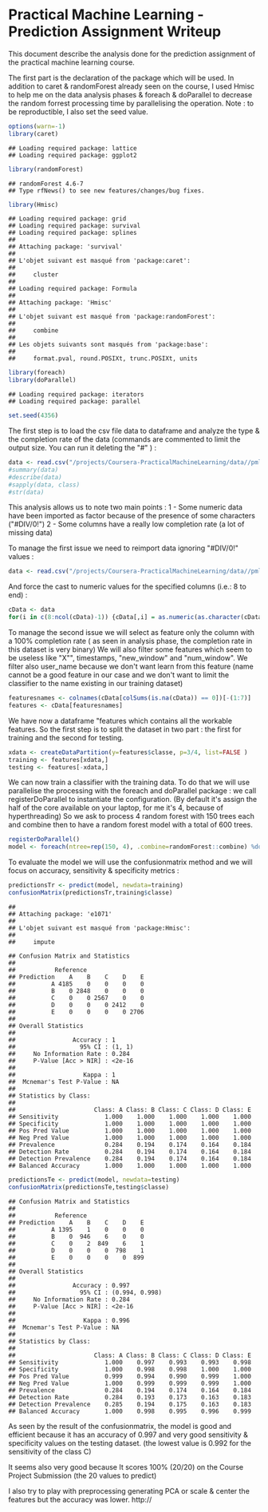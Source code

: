 Practical Machine Learning - Prediction Assignment Writeup
========================================================

This document describe the analysis done for the prediction assignment of the practical machine learning course.

The first part is the declaration of the package which will be used. In addition to caret & randomForest already seen on the course, I used Hmisc to help me on the data analysis phases & foreach & doParallel to decrease the random forrest processing time by parallelising the operation.
Note : to be reproductible, I also set the seed value.


```r
options(warn=-1)
library(caret)
```

```
## Loading required package: lattice
## Loading required package: ggplot2
```

```r
library(randomForest)
```

```
## randomForest 4.6-7
## Type rfNews() to see new features/changes/bug fixes.
```

```r
library(Hmisc)
```

```
## Loading required package: grid
## Loading required package: survival
## Loading required package: splines
## 
## Attaching package: 'survival'
## 
## L'objet suivant est masqué from 'package:caret':
## 
##     cluster
## 
## Loading required package: Formula
## 
## Attaching package: 'Hmisc'
## 
## L'objet suivant est masqué from 'package:randomForest':
## 
##     combine
## 
## Les objets suivants sont masqués from 'package:base':
## 
##     format.pval, round.POSIXt, trunc.POSIXt, units
```

```r
library(foreach)
library(doParallel)
```

```
## Loading required package: iterators
## Loading required package: parallel
```

```r
set.seed(4356)
```

The first step is to load the csv file data to dataframe and analyze the type & the completion rate of the data (commands are commented to limit the output size. You can run it deleting the "#" ) :


```r
data <- read.csv("/projects/Coursera-PracticalMachineLearning/data//pml-training.csv")
#summary(data)
#describe(data)
#sapply(data, class)
#str(data)
```

This analysis allows us to note two main points :
 1 - Some numeric data have been imported as factor because of the presence of some characters ("#DIV/0!")
 2 - Some columns have a really low completion rate (a lot of missing data)
 
To manage the first issue we need to reimport data ignoring "#DIV/0!" values :


```r
data <- read.csv("/projects/Coursera-PracticalMachineLearning/data//pml-training.csv", na.strings=c("#DIV/0!") )
```

And force the cast to numeric values for the specified columns (i.e.: 8 to end) :


```r
cData <- data
for(i in c(8:ncol(cData)-1)) {cData[,i] = as.numeric(as.character(cData[,i]))}
```

To manage the second issue we will select as feature only the column with a 100% completion rate ( as seen in analysis phase, the completion rate in this dataset is very binary) We will also filter some features which seem to be useless like "X"", timestamps, "new_window" and "num_window". We filter also user_name because we don't want learn from this feature (name cannot be a good feature in our case and we don't want to limit the classifier to the name existing in our training dataset)


```r
featuresnames <- colnames(cData[colSums(is.na(cData)) == 0])[-(1:7)]
features <- cData[featuresnames]
```


We have now a dataframe "features which contains all the workable features. So the first step is to split the dataset in two part : the first for training and the second for testing.


```r
xdata <- createDataPartition(y=features$classe, p=3/4, list=FALSE )
training <- features[xdata,]
testing <- features[-xdata,]
```


We can now train a classifier with the training data. To do that we will use parallelise the processing with the foreach and doParallel package : we call registerDoParallel to instantiate the configuration. (By default it's assign the half of the core available on your laptop, for me it's 4, because of hyperthreading) So we ask to process 4 random forest with 150 trees each and combine then to have a random forest model with a total of 600 trees.

```r
registerDoParallel()
model <- foreach(ntree=rep(150, 4), .combine=randomForest::combine) %dopar% randomForest(training[-ncol(training)], training$classe, ntree=ntree)
```

To evaluate the model we will use the confusionmatrix method and we will focus on accuracy, sensitivity & specificity metrics :

```r
predictionsTr <- predict(model, newdata=training)
confusionMatrix(predictionsTr,training$classe)
```

```
## 
## Attaching package: 'e1071'
## 
## L'objet suivant est masqué from 'package:Hmisc':
## 
##     impute
```

```
## Confusion Matrix and Statistics
## 
##           Reference
## Prediction    A    B    C    D    E
##          A 4185    0    0    0    0
##          B    0 2848    0    0    0
##          C    0    0 2567    0    0
##          D    0    0    0 2412    0
##          E    0    0    0    0 2706
## 
## Overall Statistics
##                                 
##                Accuracy : 1     
##                  95% CI : (1, 1)
##     No Information Rate : 0.284 
##     P-Value [Acc > NIR] : <2e-16
##                                 
##                   Kappa : 1     
##  Mcnemar's Test P-Value : NA    
## 
## Statistics by Class:
## 
##                      Class: A Class: B Class: C Class: D Class: E
## Sensitivity             1.000    1.000    1.000    1.000    1.000
## Specificity             1.000    1.000    1.000    1.000    1.000
## Pos Pred Value          1.000    1.000    1.000    1.000    1.000
## Neg Pred Value          1.000    1.000    1.000    1.000    1.000
## Prevalence              0.284    0.194    0.174    0.164    0.184
## Detection Rate          0.284    0.194    0.174    0.164    0.184
## Detection Prevalence    0.284    0.194    0.174    0.164    0.184
## Balanced Accuracy       1.000    1.000    1.000    1.000    1.000
```

```r
predictionsTe <- predict(model, newdata=testing)
confusionMatrix(predictionsTe,testing$classe)
```

```
## Confusion Matrix and Statistics
## 
##           Reference
## Prediction    A    B    C    D    E
##          A 1395    1    0    0    0
##          B    0  946    6    0    0
##          C    0    2  849    6    1
##          D    0    0    0  798    1
##          E    0    0    0    0  899
## 
## Overall Statistics
##                                         
##                Accuracy : 0.997         
##                  95% CI : (0.994, 0.998)
##     No Information Rate : 0.284         
##     P-Value [Acc > NIR] : <2e-16        
##                                         
##                   Kappa : 0.996         
##  Mcnemar's Test P-Value : NA            
## 
## Statistics by Class:
## 
##                      Class: A Class: B Class: C Class: D Class: E
## Sensitivity             1.000    0.997    0.993    0.993    0.998
## Specificity             1.000    0.998    0.998    1.000    1.000
## Pos Pred Value          0.999    0.994    0.990    0.999    1.000
## Neg Pred Value          1.000    0.999    0.999    0.999    1.000
## Prevalence              0.284    0.194    0.174    0.164    0.184
## Detection Rate          0.284    0.193    0.173    0.163    0.183
## Detection Prevalence    0.285    0.194    0.175    0.163    0.183
## Balanced Accuracy       1.000    0.998    0.995    0.996    0.999
```

As seen by the result of the confusionmatrix, the model is good and efficient because it has an accuracy of 0.997 and very good sensitivity & specificity values on the testing dataset. (the lowest value is 0.992 for the sensitivity of the class C)

It seems also very good because It scores 100% (20/20) on the Course Project Submission (the 20 values to predict)


I also try to play with preprocessing generating PCA or scale & center the features but the accuracy was lower.
http://
